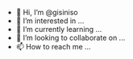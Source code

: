 - 👋 Hi, I’m @gisiniso
- 👀 I’m interested in ...
- 🌱 I’m currently learning ...
- 💞️ I’m looking to collaborate on ...
- 📫 How to reach me ...

<!---
gisiniso/gisiniso is a ✨ special ✨ repository because its `README.md` (this file) appears on your GitHub profile.
You can click the Preview link to take a look at your changes.
--->
